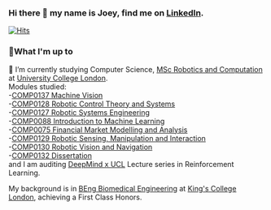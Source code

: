 ### Hi there 👋 my name is Joey, find me on [LinkedIn](https://www.linkedin.com/in/joseph-rowell-9a9705180/).
[![Hits](https://hits.seeyoufarm.com/api/count/incr/badge.svg?url=https%3A%2F%2Fgithub.com%2Fjoerowelll&count_bg=%2379C83D&title_bg=%23555555&icon=&icon_color=%23E7E7E7&title=Visitors&edge_flat=false)](https://hits.seeyoufarm.com)
<!--
**joerowelll/joerowelll** is a ✨ _special_ ✨ repository because its `README.md` (this file) appears on your GitHub profile.

Here are some ideas to get you started:

- 🔭 I’m currently working on ...
- 🌱 I’m currently learning ...
- 👯 I’m looking to collaborate on ...
- 🤔 I’m looking for help with ...
- 💬 Ask me about ...
- 📫 How to reach me: ...
- 😄 Pronouns: ...
- ⚡ Fun fact: ...
-->
### 🔨What I'm up to 
🌱 I’m currently studying Computer Science, [MSc Robotics and Computation](https://www.ucl.ac.uk/prospective-students/graduate/taught-degrees/robotics-and-computation-msc) at [University College London](https://www.ucl.ac.uk/). \
Modules studied: \
-[COMP0137 Machine Vision](https://www.ucl.ac.uk/module-catalogue/modules/machine-vision/COMP0137) \
-[COMP0128 Robotic Control Theory and Systems](https://www.ucl.ac.uk/module-catalogue/modules/robotic-control-theory-and-systems/COMP0128) \
-[COMP0127 Robotic Systems Engineering](https://www.ucl.ac.uk/module-catalogue/modules/robotic-systems-engineering/COMP0127) \
-[COMP0088 Introduction to Machine Learning](https://www.ucl.ac.uk/module-catalogue/modules/introduction-to-machine-learning/COMP0088) \
-[COMP0075 Financial Market Modelling and Analysis](https://www.ucl.ac.uk/module-catalogue/modules/financial-market-modelling-and-analysis/COMP0075) \
-[COMP0129 Robotic Sensing, Manipulation and Interaction](https://www.ucl.ac.uk/module-catalogue/modules/robotic-sensing-manipulation-and-interaction/COMP0129) \
-[COMP0130 Robotic Vision and Navigation](https://www.ucl.ac.uk/module-catalogue/modules/robot-vision-and-navigation/COMP0130) \
-[COMP0132 Dissertation](https://www.ucl.ac.uk/module-catalogue/modules/msc-robotics-and-computation-dissertation/COMP0132) \
and I am auditing [DeepMind x UCL](https://deepmind.com/learning-resources/reinforcement-learning-series-2021) Lecture series in Reinforcement Learning.

My background is in [BEng Biomedical Engineering](https://www.kcl.ac.uk/study/undergraduate/courses/biomedical-engineering-beng) at [King's College London](https://www.kcl.ac.uk/), achieving a First Class Honors.
